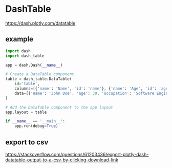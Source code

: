 # DashTable

https://dash.plotly.com/datatable

## example
```py
import dash
import dash_table

app = dash.Dash(__name__)

# Create a DataTable component
table = dash_table.DataTable(
    id='table',
    columns=[{'name': 'Name', 'id': 'name'}, {'name': 'Age', 'id': 'age'}, {'name': 'Occupation', 'id': 'occupation'}],
    data=[{'name': 'John Doe', 'age': 30, 'occupation': 'Software Engineer'}, {'name': 'Jane Doe', 'age': 25, 'occupation': 'Doctor'}, {'name': 'Peter Parker', 'age': 20, 'occupation': 'Student'}]
)

# Add the DataTable component to the app layout
app.layout = table

if __name__ == '__main__':
    app.run(debug=True)
```

## export to csv
https://stackoverflow.com/questions/61203436/export-plotly-dash-datatable-output-to-a-csv-by-clicking-download-link
